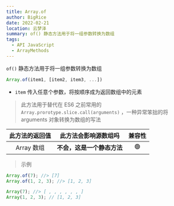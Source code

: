 ```yaml
---
title: Array.of
author: BigRice
date: 2022-02-21
location: 云梦泽
summary: of() 静态方法用于将一组参数转换为数组
tags:
  - API JavaScript
  - ArrayMethods
---
```


`of()` 静态方法用于将一组参数转换为数组

```js
Array.of(item1, [item2, item3, ...])
```

- `item` 传入任意个参数，将按顺序成为返回数组中的元素

> 此方法用于替代在 ES6 之前常用的 `Array.prorotype.slice.call(arguments)` ，一种异常笨拙的将 arguments 对象转换为数组的写法

| 此方法的返回值 |    此方法会影响源数组吗    | 兼容性 |
| :------------: | :------------------------: | :----: |
|   Array 数组   | **不会，这是一个静态方法** |   🟢   |

> 示例

```js
Array.of(7); //> [7]
Array.of(1, 2, 3); //> [1, 2, 3]

Array(7); //> [ , , , , , , ]
Array(1, 2, 3); // [1, 2, 3]
```

####
